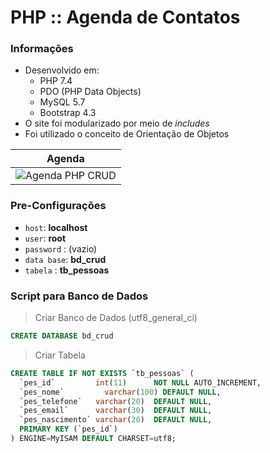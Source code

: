 # PHP :: Agenda de Contatos

### Informações
- Desenvolvido em:
  - PHP 7.4
  - PDO (PHP Data Objects)
  - MySQL 5.7
  - Bootstrap 4.3
- O site foi modularizado por meio de _includes_
- Foi utilizado o conceito de Orientação de Objetos

|    Agenda      |
| :-------------:|
|![Agenda PHP CRUD](https://user-images.githubusercontent.com/105256021/172492910-784f5eb8-e4be-440d-8bb0-8cdec1de5887.gif)|

### Pre-Configurações
- `host`: **localhost**
- `user`: **root**
- `password` : (vazio)
- `data base`: **bd_crud**
- `tabela` : **tb_pessoas**

### Script para Banco de Dados
> Criar Banco de Dados (utf8_general_ci)
~~~SQL
CREATE DATABASE bd_crud
~~~

> Criar Tabela 
~~~SQL
CREATE TABLE IF NOT EXISTS `tb_pessoas` (
  `pes_id` 	       int(11)      NOT NULL AUTO_INCREMENT,
  `pes_nome` 	     varchar(100) DEFAULT NULL,
  `pes_telefone`   varchar(20)  DEFAULT NULL,
  `pes_email` 	   varchar(30)  DEFAULT NULL,
  `pes_nascimento` varchar(20)  DEFAULT NULL,
  PRIMARY KEY (`pes_id`)
) ENGINE=MyISAM DEFAULT CHARSET=utf8;
~~~
